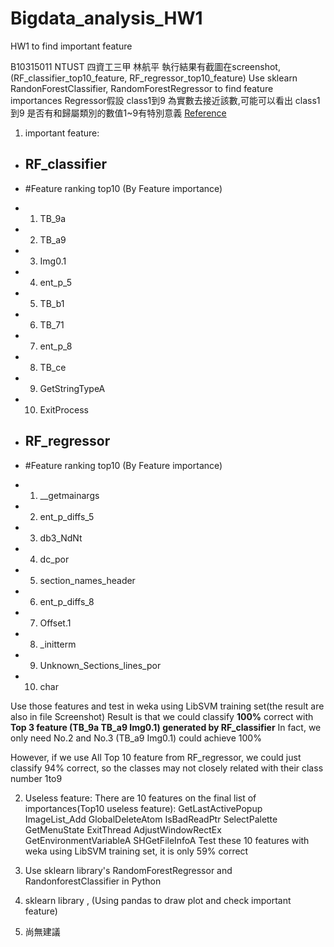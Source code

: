 # Bigdata_analysis_HW1
HW1 to find important feature

B10315011 NTUST 四資工三甲 林航平
執行結果有截圖在screenshot,(RF_classifier_top10_feature, RF_regressor_top10_feature)
Use sklearn RandonForestClassifier, RandomForestRegressor to find feature importances
Regressor假設 class1到9 為實數去接近該數,可能可以看出 class1到9 是否有和歸屬類別的數值1~9有特別意義
[Reference](http://scikit-learn.org/stable/auto_examples/ensemble/plot_forest_importances.html)

1. important feature: 
 * ## RF_classifier
 * #Feature ranking top10 (By Feature importance)
 * 1. TB_9a	
 * 2. TB_a9	
 * 3. Img0.1
 * 4. ent_p_5	
 * 5. TB_b1
 * 6. TB_71	
 * 7. ent_p_8	
 * 8. TB_ce	
 * 9. GetStringTypeA	
 * 10. ExitProcess

 * ## RF_regressor
 * #Feature ranking top10 (By Feature importance)
 * 1. __getmainargs	
 * 2. ent_p_diffs_5
 * 3. db3_NdNt	
 * 4. dc_por	
 * 5. section_names_header	
 * 6. ent_p_diffs_8	
 * 7. Offset.1	
 * 8. _initterm	
 * 9. Unknown_Sections_lines_por	
 * 10. char

 Use those features and test in weka using LibSVM training set(the result are also in file Screenshot)
 Result is that we could classify **100%** correct with **Top 3 feature (TB_9a	TB_a9	Img0.1) generated by RF_classifier**
 In fact, we only need No.2 and No.3 (TB_a9	Img0.1) could achieve 100%
 
 However, if we use All Top 10 feature from RF_regressor, we could just classify 94% correct, so the classes may not closely related with their class number 1to9 
 
2. Useless feature:
 There are 10 features on the final list of importances(Top10 useless feature): 
 GetLastActivePopup	ImageList_Add	GlobalDeleteAtom	IsBadReadPtr	SelectPalette	GetMenuState	ExitThread	AdjustWindowRectEx GetEnvironmentVariableA	SHGetFileInfoA
 Test these 10 features with weka using LibSVM training set, it is only 59% correct
 
3. Use sklearn library's RandomForestRegressor and RandonforestClassifier in Python

4. sklearn library , (Using pandas to draw plot and check important feature)

5. 尚無建議
